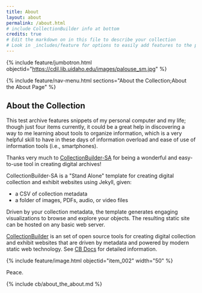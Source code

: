 ```yaml
---
title: About
layout: about
permalink: /about.html
# include CollectionBuilder info at bottom
credits: true
# Edit the markdown on in this file to describe your collection
# Look in _includes/feature for options to easily add features to the page
---
```


{% include feature/jumbotron.html objectid="https://cdil.lib.uidaho.edu/images/palouse_sm.jpg" %} 

{% include feature/nav-menu.html sections="About the Collection;About the About Page" %}

## About the Collection

This test archive features snippets of my personal computer and my life; though just four items currently, it could be a great help in discovering a way to me learning about tools to organize information, which is a very helpful skill to have in these days of information overload and ease of use of information tools (i.e., smartphones).

Thanks very much to [CollectionBuilder-SA](https://github.com/CollectionBuilder/collectionbuilder-sa) for being a wonderful and easy-to-use tool in creating digital archives!

CollectionBuilder-SA is a "Stand Alone" template for creating digital collection and exhibit websites using Jekyll, given:

- a CSV of collection metadata
- a folder of images, PDFs, audio, or video files

Driven by your collection metadata, the template generates engaging visualizations to browse and explore your objects.
The resulting static site can be hosted on any basic web server.

[CollectionBuilder](https://github.com/CollectionBuilder/) is an set of open source tools for creating digital collection and exhibit websites that are driven by metadata and powered by modern static web technology.
See [CB Docs](https://collectionbuilder.github.io/cb-docs/) for detailed information.

{% include feature/image.html objectid="item_002" width="50" %}

Peace.
<!-- IMPORTANT!!! DELETE everything below this comment (and this comment) when you are finished editing this page for your collection. The included file below includes instructions for inserting features into your about page. They will show up on your collection's about page until you delete it.  -->
{% include cb/about_the_about.md %}
